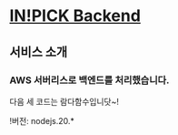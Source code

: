 # [IN!PICK Backend](https://main.d3096mo4zl8ipo.amplifyapp.com/)

## 서비스 소개

### AWS 서버리스로 백엔드를 처리했습니다.
다음 세 코드는 람다함수입니닷~!

!버전: nodejs.20.\*
